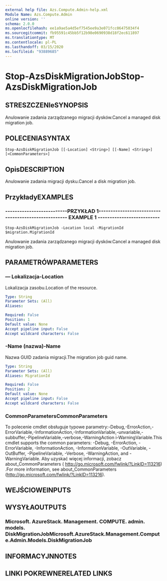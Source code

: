 ```yaml
---
external help file: Azs.Compute.Admin-help.xml
Module Name: Azs.Compute.Admin
online version: ''
schema: 2.0.0
ms.openlocfilehash: ee1a9ae5a4d5ef7545ee9a3e071fcc06475034f4
ms.sourcegitcommit: fb95591c45bb5f12b98e0690938d18f2ec611897
ms.translationtype: MT
ms.contentlocale: pl-PL
ms.lasthandoff: 03/15/2020
ms.locfileid: "93889685"
---
```

# <span data-ttu-id="f1416-101">Stop-AzsDiskMigrationJob</span><span class="sxs-lookup"><span data-stu-id="f1416-101">Stop-AzsDiskMigrationJob</span></span>

## <span data-ttu-id="f1416-102">STRESZCZENIe</span><span class="sxs-lookup"><span data-stu-id="f1416-102">SYNOPSIS</span></span>
<span data-ttu-id="f1416-103">Anulowanie zadania zarządzanego migracji dysków.</span><span class="sxs-lookup"><span data-stu-id="f1416-103">Cancel a managed disk migration job.</span></span>

## <span data-ttu-id="f1416-104">POLECENIA</span><span class="sxs-lookup"><span data-stu-id="f1416-104">SYNTAX</span></span>

```
Stop-AzsDiskMigrationJob [[-Location] <String>] [[-Name] <String>] [<CommonParameters>]
```

## <span data-ttu-id="f1416-105">Opis</span><span class="sxs-lookup"><span data-stu-id="f1416-105">DESCRIPTION</span></span>
<span data-ttu-id="f1416-106">Anulowanie zadania migracji dysku.</span><span class="sxs-lookup"><span data-stu-id="f1416-106">Cancel a disk migration job.</span></span>

## <span data-ttu-id="f1416-107">Przykłady</span><span class="sxs-lookup"><span data-stu-id="f1416-107">EXAMPLES</span></span>

### <span data-ttu-id="f1416-108">--------------------------PRZYKŁAD 1--------------------------</span><span class="sxs-lookup"><span data-stu-id="f1416-108">-------------------------- EXAMPLE 1 --------------------------</span></span>
```
Stop-AzsDiskMigrationJob -Location local -MigrationId $migration.MigrationId
```

<span data-ttu-id="f1416-109">Anulowanie zadania zarządzanego migracji dysków.</span><span class="sxs-lookup"><span data-stu-id="f1416-109">Cancel a managed disk migration job.</span></span>

## <span data-ttu-id="f1416-110">PARAMETRÓW</span><span class="sxs-lookup"><span data-stu-id="f1416-110">PARAMETERS</span></span>

### <span data-ttu-id="f1416-111">— Lokalizacja</span><span class="sxs-lookup"><span data-stu-id="f1416-111">-Location</span></span>
<span data-ttu-id="f1416-112">Lokalizacja zasobu.</span><span class="sxs-lookup"><span data-stu-id="f1416-112">Location of the resource.</span></span>

```yaml
Type: String
Parameter Sets: (All)
Aliases: 

Required: False
Position: 1
Default value: None
Accept pipeline input: False
Accept wildcard characters: False
```

### <span data-ttu-id="f1416-113">-Name (nazwa)</span><span class="sxs-lookup"><span data-stu-id="f1416-113">-Name</span></span>
<span data-ttu-id="f1416-114">Nazwa GUID zadania migracji.</span><span class="sxs-lookup"><span data-stu-id="f1416-114">The migration job guid name.</span></span>

```yaml
Type: String
Parameter Sets: (All)
Aliases: MigrationId

Required: False
Position: 2
Default value: None
Accept pipeline input: False
Accept wildcard characters: False
```

### <span data-ttu-id="f1416-115">CommonParameters</span><span class="sxs-lookup"><span data-stu-id="f1416-115">CommonParameters</span></span>
<span data-ttu-id="f1416-116">To polecenie cmdlet obsługuje typowe parametry:-Debug,-ErrorAction,-ErrorVariable,-InformationAction,-InformationVariable,-unvariable,-subbuffer,-PipelineVariable,-verbose,-WarningAction i-WarningVariable.</span><span class="sxs-lookup"><span data-stu-id="f1416-116">This cmdlet supports the common parameters: -Debug, -ErrorAction, -ErrorVariable, -InformationAction, -InformationVariable, -OutVariable, -OutBuffer, -PipelineVariable, -Verbose, -WarningAction, and -WarningVariable.</span></span> <span data-ttu-id="f1416-117">Aby uzyskać więcej informacji, zobacz about_CommonParameters ( http://go.microsoft.com/fwlink/?LinkID=113216) .</span><span class="sxs-lookup"><span data-stu-id="f1416-117">For more information, see about_CommonParameters (http://go.microsoft.com/fwlink/?LinkID=113216).</span></span>

## <span data-ttu-id="f1416-118">WEJŚCIOWE</span><span class="sxs-lookup"><span data-stu-id="f1416-118">INPUTS</span></span>

## <span data-ttu-id="f1416-119">WYSYŁA</span><span class="sxs-lookup"><span data-stu-id="f1416-119">OUTPUTS</span></span>

### <span data-ttu-id="f1416-120">Microsoft. AzureStack. Management. COMPUTE. admin. models. DiskMigrationJob</span><span class="sxs-lookup"><span data-stu-id="f1416-120">Microsoft.AzureStack.Management.Compute.Admin.Models.DiskMigrationJob</span></span>

## <span data-ttu-id="f1416-121">INFORMACYJN</span><span class="sxs-lookup"><span data-stu-id="f1416-121">NOTES</span></span>

## <span data-ttu-id="f1416-122">LINKI POKREWNE</span><span class="sxs-lookup"><span data-stu-id="f1416-122">RELATED LINKS</span></span>

